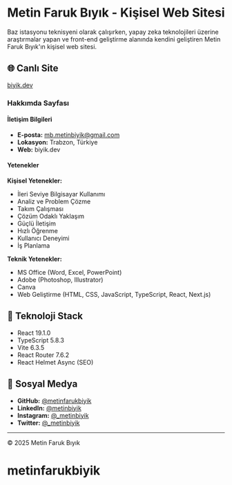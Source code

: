 # Metin Faruk Bıyık - Kişisel Web Sitesi

Baz istasyonu teknisyeni olarak çalışırken, yapay zeka teknolojileri üzerine araştırmalar yapan ve front-end geliştirme alanında kendini geliştiren Metin Faruk Bıyık'ın kişisel web sitesi.

## 🌐 Canlı Site
[biyik.dev](https://biyik.dev)

### Hakkımda Sayfası

#### İletişim Bilgileri
- **E-posta:** mb.metinbiyik@gmail.com
- **Lokasyon:** Trabzon, Türkiye
- **Web:** biyik.dev

#### Yetenekler
**Kişisel Yetenekler:**
- İleri Seviye Bilgisayar Kullanımı
- Analiz ve Problem Çözme
- Takım Çalışması
- Çözüm Odaklı Yaklaşım
- Güçlü İletişim
- Hızlı Öğrenme
- Kullanıcı Deneyimi
- İş Planlama

**Teknik Yetenekler:**
- MS Office (Word, Excel, PowerPoint)
- Adobe (Photoshop, Illustrator)
- Canva
- Web Geliştirme (HTML, CSS, JavaScript, TypeScript, React, Next.js)

## 🚀 Teknoloji Stack
- React 19.1.0
- TypeScript 5.8.3
- Vite 6.3.5
- React Router 7.6.2
- React Helmet Async (SEO)

## 📱 Sosyal Medya
- **GitHub:** [@metinfarukbiyik](https://github.com/metinfarukbiyik)
- **LinkedIn:** [@metinbiyik](https://linkedin.com/in/metinbiyik)
- **Instagram:** [@_metinbiyik](https://instagram.com/_metinbiyik)
- **Twitter:** [@_metinbiyik](https://x.com/_metinbiyik)


---
© 2025 Metin Faruk Bıyık
# metinfarukbiyik
